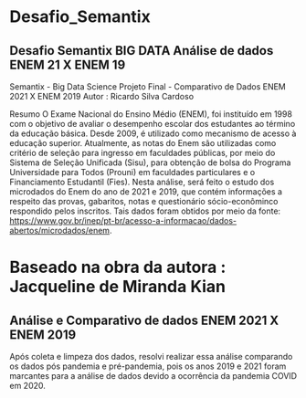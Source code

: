 # Desafio_Semantix
## Desafio Semantix BIG DATA Análise de dados ENEM 21 X ENEM 19 

Semantix - Big Data Science Projeto Final - Comparativo de Dados ENEM 2021 X ENEM 2019 Autor : Ricardo Silva Cardoso

Resumo O Exame Nacional do Ensino Médio (ENEM), foi instituído em 1998 com o objetivo de avaliar o desempenho escolar dos estudantes ao término da educação básica. Desde 2009, é utilizado como mecanismo de acesso à educação superior. Atualmente, as notas do Enem são utilizadas como critério de seleção para ingresso em faculdades públicas, por meio do Sistema de Seleção Unificada (Sisu), para obtenção de bolsa do Programa Universidade para Todos (Prouni) em faculdades particulares e o Financiamento Estudantil (Fies). Nesta análise, será feito o estudo dos microdados do Enem do ano de 2021 e 2019, que contém informações a respeito das provas, gabaritos, notas e questionário sócio-econôminco respondido pelos inscritos. Tais dados foram obtidos por meio da fonte: https://www.gov.br/inep/pt-br/acesso-a-informacao/dados-abertos/microdados/enem.

# Baseado na obra da autora : Jacqueline de Miranda Kian

## Análise e Comparativo de dados ENEM 2021 X ENEM 2019

Após coleta e limpeza dos dados, resolvi realizar essa análise comparando os dados pós pandemia e pré-pandemia, pois os anos 2019 e 2021 foram marcantes para a análise de dados devido a ocorrência da pandemia COVID em 2020.
